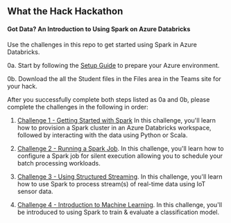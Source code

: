 ## What the Hack Hackathon

####  Got Data? An Introduction to Using Spark on Azure Databricks

Use the challenges in this repo to get started using Spark in Azure Databricks.

0a. Start by following the [Setup Guide](Challenges/Challenge0-SetupGuide.docx) to prepare your Azure environment. 

0b. Download the all the Student files in the Files area in the Teams site for your hack.
 
After you successfully complete both steps listed as 0a and 0b, please complete the challenges in the following in order:

1. [Challenge 1 - Getting Started with Spark](Challenges/Challenge1-GettingStartedwithSpark.docx) In this challenge, you'll learn how to provision a Spark cluster in an Azure Databricks workspace, followed by interacting with the data using Python or Scala.

2. [Challenge 2 - Running a Spark Job](Challenges/Challenge2-RunningSparkJob.docx). In this challenge, you'll learn how to configure a Spark job for silent execution allowing you to schedule your batch processing workloads.

3. [Challenge 3 - Using Structured Streaming](Challenges/Challenge3-SparkStreaming.docx). In this challenge, you'll learn how to use Spark to process stream(s) of real-time data using IoT sensor data.

4. [Challenge 4 - Introduction to Machine Learning](Challenges/Challenge4-IntroductionSparkforMachineLearning.docx). In this challenge, you'll be introduced to using Spark to train &  evaluate a classification model.
